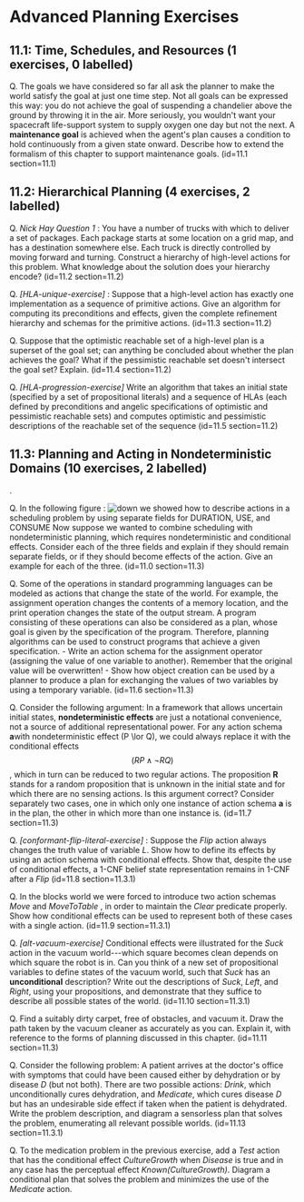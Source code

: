
# Advanced Planning Exercises



## 11.1: Time, Schedules, and Resources (1 exercises, 0 labelled)

Q.  The goals we have considered so far all ask the planner to make the world
    satisfy the goal at just one time step. Not all goals can be expressed this way: you
    do not achieve the goal of suspending a chandelier above the ground by
    throwing it in the air. More seriously, you wouldn't want your spacecraft
    life-support system to supply oxygen one day but not the next.
    A <b>maintenance goal</b> is achieved when the agent's plan causes a condition
    to hold continuously from a given state onward.  Describe how to
    extend the formalism of this chapter to support maintenance goals.
    (id=11.1 section=11.1)

## 11.2: Hierarchical Planning (4 exercises, 2 labelled)

Q.  <i>Nick Hay Question 1</i> :
    You have a number of trucks with which to deliver a set of packages.
    Each package starts at some location on a grid map, and has a
    destination somewhere else.  Each truck is directly controlled by
    moving forward and turning.  Construct a hierarchy of high-level
    actions for this problem.  What knowledge about the solution does your
    hierarchy encode?
    (id=11.2 section=11.2)

Q.  <i>[HLA-unique-exercise]</i> :
    Suppose that a high-level action has exactly one implementation as a
    sequence of primitive actions.  Give an algorithm for computing its
    preconditions and effects, given the complete refinement hierarchy and
    schemas for the primitive actions.
    (id=11.3 section=11.2)

Q. Suppose that the optimistic reachable set of a high-level plan is a
    superset of the goal set; can anything be concluded about whether the
    plan achieves the goal? What if the pessimistic reachable set doesn't
    intersect the goal set? Explain.
    (id=11.4 section=11.2)

Q.  <i>[HLA-progression-exercise]</i>
     Write an algorithm that takes an initial state (specified by a set of propositional literals)      and a sequence of HLAs (each defined by preconditions and angelic specifications of          optimistic and pessimistic reachable sets) and computes optimistic and pessimistic            descriptions of the reachable set of the sequence
     (id=11.5 section=11.2)


## 11.3: Planning and Acting in Nondeterministic Domains (10 exercises, 2 labelled)
.  

Q.  In the following figure : 
    ![down](https://image.ibb.co/iDdq5n/Screen_Shot_2018_02_18_at_2_14_48_PM.png)
    we showed how to
    describe actions in a scheduling problem by using separate fields for DURATION, USE, and CONSUME
      Now suppose we
     wanted to combine scheduling with nondeterministic planning, which
     requires nondeterministic and conditional
     effects.  Consider each of the three fields and explain if they should
     remain separate fields, or if they should become effects of the
     action. Give an example for each of the three.
     (id=11.0 section=11.3)



Q.  Some of the operations in standard programming languages can be
    modeled as actions that change the state of the world. For example,
    the assignment operation changes the contents of a memory location,
    and the print operation changes the state of the output stream.  A
    program consisting of these operations can also be considered as a
    plan, whose goal is given by the specification of the program.
    Therefore, planning algorithms can be used to construct programs that
    achieve a given specification.
    - Write an action schema for the assignment operator (assigning
      the value of one variable to another). Remember that the original value will be overwritten!
    - Show how object creation can be used by a planner to produce a
     plan for exchanging the values of two variables by using a temporary
     variable.
(id=11.6 section=11.3)
    


Q.  Consider the following argument: In a framework that allows uncertain
    initial states, <b>nondeterministic effects</b> are just a notational
    convenience, not a source of additional representational power.  For
    any action schema <b>a</b>with nondeterministic effect \(P \lor Q\), we could
    always replace it with the conditional effects $$ ({R}{P} \land
    {\lnot R}{Q} )$$, which in turn can be reduced to two regular
    actions.  The proposition <b>R</b> stands for a random proposition that is
    unknown in the initial state and for which there are no sensing
    actions.  Is this argument correct?  Consider separately two cases,
    one in which only one instance of action schema <b>a</b> is in the plan,
    the other in which more than one instance is.
    (id=11.7 section=11.3)

Q. <i>[conformant-flip-literal-exercise]</i> : 
 Suppose the <i>Flip</i> action always changes the truth value of variable <i>L</i>. Show how to define its effects by using an action schema with conditional effects. Show that, despite the use of conditional effects, a 1-CNF belief state representation remains in 1-CNF after a <i>Flip</i>
 (id=11.8 section=11.3.1)

Q. In the blocks world we were forced to introduce two action schemas <i>Move</i> and <i>MoveToTable</i> , in order to maintain the <i>Clear</i> predicate properly. Show how conditional effects can be used to represent both of these cases with a single action.
 (id=11.9 section=11.3.1)

Q. <i>[alt-vacuum-exercise]</i>
 Conditional effects were illustrated for the <i>Suck</i> action in the
 vacuum world---which square becomes clean depends on which square the
 robot is in. Can you think of a new set of propositional variables to
 define states of the vacuum world, such that <i>Suck</i> has an
 <b>unconditional</b> description? Write out the descriptions of <i>Suck</i>,
 <i>Left</i>, and <i>Right</i>, using your propositions, and demonstrate that they
 suffice to describe all possible states of the world.
 (id=11.10 section=11.3.1)

Q. Find a suitably dirty carpet, free of obstacles, and vacuum it.
 Draw the path taken by the vacuum cleaner as accurately as you can.
 Explain it, with reference to the forms of planning discussed in this
 chapter.
 (id=11.11 section=11.3)

Q. Consider the following problem: A patient arrives at the doctor's
 office with symptoms that could have been caused either by dehydration
 or by disease <i>D</i> (but not both).  There are two possible actions:
 <i>Drink</i>, which unconditionally cures dehydration, and
 <i>Medicate</i>, which cures disease <i>D</i> but has an undesirable side effect
 if taken when the patient is dehydrated.  Write the problem
 description, and diagram a sensorless plan that solves the
 problem, enumerating all relevant possible worlds.
 (id=11.13 section=11.3.1)

Q. To the medication problem in the previous exercise, add a <i>Test</i>
 action that has the conditional effect <i>CultureGrowth</i> when
 <i>Disease</i> is true and in any case has the perceptual effect
 <i>Known(CultureGrowth)</i>.  Diagram a conditional plan that solves the
 problem and minimizes the use of the <i>Medicate</i> action.
